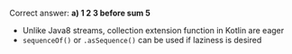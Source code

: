 Correct answer: **a) 1 2 3 before sum 5**

* Unlike Java8 streams, collection extension function in Kotlin are eager
* `sequenceOf()` or `.asSequence()` can be used if laziness is desired
